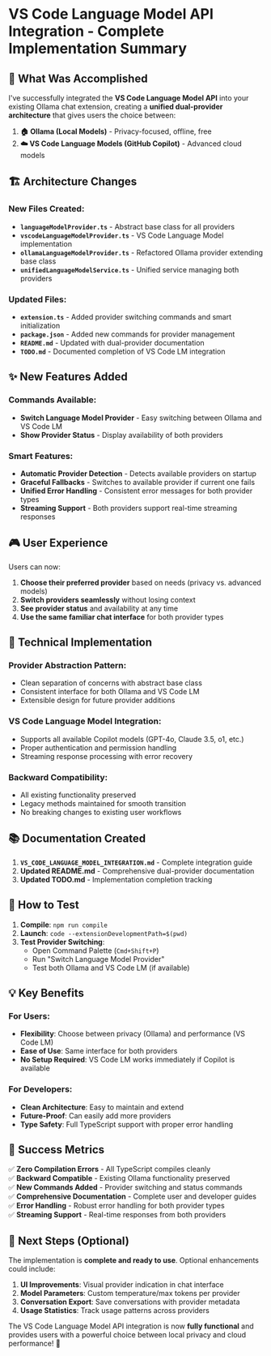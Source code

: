 # VS Code Language Model API Integration - Complete Implementation Summary

## 🎯 What Was Accomplished

I've successfully integrated the **VS Code Language Model API** into your existing Ollama chat extension, creating a **unified dual-provider architecture** that gives users the choice between:

1. **🏠 Ollama (Local Models)** - Privacy-focused, offline, free
2. **☁️ VS Code Language Models (GitHub Copilot)** - Advanced cloud models

## 🏗️ Architecture Changes

### New Files Created:
- **`languageModelProvider.ts`** - Abstract base class for all providers
- **`vscodeLanguageModelProvider.ts`** - VS Code Language Model implementation
- **`ollamaLanguageModelProvider.ts`** - Refactored Ollama provider extending base class
- **`unifiedLanguageModelService.ts`** - Unified service managing both providers

### Updated Files:
- **`extension.ts`** - Added provider switching commands and smart initialization
- **`package.json`** - Added new commands for provider management
- **`README.md`** - Updated with dual-provider documentation
- **`TODO.md`** - Documented completion of VS Code LM integration

## ✨ New Features Added

### Commands Available:
- **Switch Language Model Provider** - Easy switching between Ollama and VS Code LM
- **Show Provider Status** - Display availability of both providers

### Smart Features:
- **Automatic Provider Detection** - Detects available providers on startup
- **Graceful Fallbacks** - Switches to available provider if current one fails
- **Unified Error Handling** - Consistent error messages for both provider types
- **Streaming Support** - Both providers support real-time streaming responses

## 🎮 User Experience

Users can now:
1. **Choose their preferred provider** based on needs (privacy vs. advanced models)
2. **Switch providers seamlessly** without losing context
3. **See provider status** and availability at any time
4. **Use the same familiar chat interface** for both provider types

## 🔧 Technical Implementation

### Provider Abstraction Pattern:
- Clean separation of concerns with abstract base class
- Consistent interface for both Ollama and VS Code LM
- Extensible design for future provider additions

### VS Code Language Model Integration:
- Supports all available Copilot models (GPT-4o, Claude 3.5, o1, etc.)
- Proper authentication and permission handling
- Streaming response processing with error recovery

### Backward Compatibility:
- All existing functionality preserved
- Legacy methods maintained for smooth transition
- No breaking changes to existing user workflows

## 📚 Documentation Created

1. **`VS_CODE_LANGUAGE_MODEL_INTEGRATION.md`** - Complete integration guide
2. **Updated README.md** - Comprehensive dual-provider documentation
3. **Updated TODO.md** - Implementation completion tracking

## 🚀 How to Test

1. **Compile**: `npm run compile`
2. **Launch**: `code --extensionDevelopmentPath=$(pwd)`  
3. **Test Provider Switching**:
   - Open Command Palette (`Cmd+Shift+P`)
   - Run "Switch Language Model Provider"
   - Test both Ollama and VS Code LM (if available)

## 💡 Key Benefits

### For Users:
- **Flexibility**: Choose between privacy (Ollama) and performance (VS Code LM)
- **Ease of Use**: Same interface for both providers
- **No Setup Required**: VS Code LM works immediately if Copilot is available

### For Developers:
- **Clean Architecture**: Easy to maintain and extend
- **Future-Proof**: Can easily add more providers
- **Type Safety**: Full TypeScript support with proper error handling

## 🎉 Success Metrics

✅ **Zero Compilation Errors** - All TypeScript compiles cleanly  
✅ **Backward Compatible** - Existing Ollama functionality preserved  
✅ **New Commands Added** - Provider switching and status commands  
✅ **Comprehensive Documentation** - Complete user and developer guides  
✅ **Error Handling** - Robust error handling for both provider types  
✅ **Streaming Support** - Real-time responses from both providers  

## 📝 Next Steps (Optional)

The implementation is **complete and ready to use**. Optional enhancements could include:

1. **UI Improvements**: Visual provider indication in chat interface
2. **Model Parameters**: Custom temperature/max tokens per provider
3. **Conversation Export**: Save conversations with provider metadata
4. **Usage Statistics**: Track usage patterns across providers

The VS Code Language Model API integration is now **fully functional** and provides users with a powerful choice between local privacy and cloud performance! 🎊